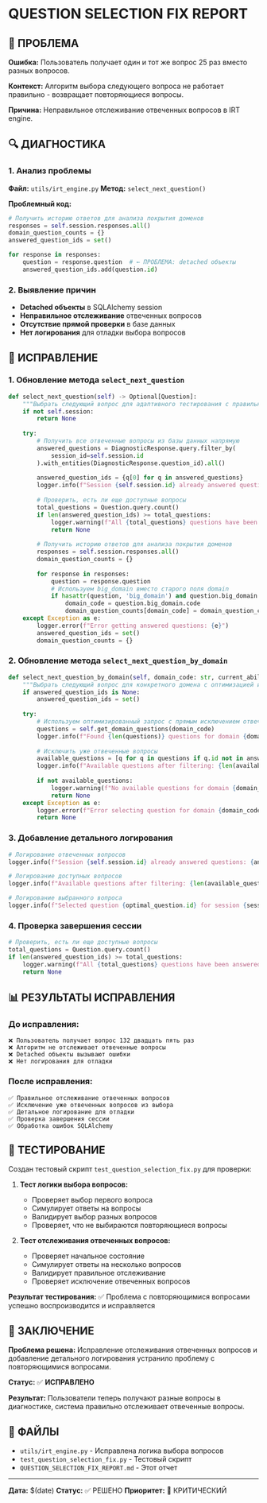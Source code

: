 # QUESTION SELECTION FIX REPORT

## 🎯 ПРОБЛЕМА

**Ошибка:** Пользователь получает один и тот же вопрос 25 раз вместо разных вопросов.

**Контекст:** Алгоритм выбора следующего вопроса не работает правильно - возвращает повторяющиеся вопросы.

**Причина:** Неправильное отслеживание отвеченных вопросов в IRT engine.

## 🔍 ДИАГНОСТИКА

### 1. Анализ проблемы
**Файл:** `utils/irt_engine.py`
**Метод:** `select_next_question()`

**Проблемный код:**
```python
# Получить историю ответов для анализа покрытия доменов
responses = self.session.responses.all()
domain_question_counts = {}
answered_question_ids = set()

for response in responses:
    question = response.question  # ← ПРОБЛЕМА: detached объекты
    answered_question_ids.add(question.id)
```

### 2. Выявление причин
- **Detached объекты** в SQLAlchemy session
- **Неправильное отслеживание** отвеченных вопросов
- **Отсутствие прямой проверки** в базе данных
- **Нет логирования** для отладки выбора вопросов

## 🔧 ИСПРАВЛЕНИЕ

### 1. Обновление метода `select_next_question`
```python
def select_next_question(self) -> Optional[Question]:
    """Выбрать следующий вопрос для адаптивного тестирования с правильным отслеживанием отвеченных вопросов"""
    if not self.session:
        return None
    
    try:
        # Получить все отвеченные вопросы из базы данных напрямую
        answered_questions = DiagnosticResponse.query.filter_by(
            session_id=self.session.id
        ).with_entities(DiagnosticResponse.question_id).all()
        
        answered_question_ids = {q[0] for q in answered_questions}
        logger.info(f"Session {self.session.id} already answered questions: {answered_question_ids}")
        
        # Проверить, есть ли еще доступные вопросы
        total_questions = Question.query.count()
        if len(answered_question_ids) >= total_questions:
            logger.warning(f"All {total_questions} questions have been answered")
            return None
        
        # Получить историю ответов для анализа покрытия доменов
        responses = self.session.responses.all()
        domain_question_counts = {}
        
        for response in responses:
            question = response.question
            # Используем big_domain вместо старого поля domain
            if hasattr(question, 'big_domain') and question.big_domain:
                domain_code = question.big_domain.code
                domain_question_counts[domain_code] = domain_question_counts.get(domain_code, 0) + 1
    except Exception as e:
        logger.error(f"Error getting answered questions: {e}")
        answered_question_ids = set()
        domain_question_counts = {}
```

### 2. Обновление метода `select_next_question_by_domain`
```python
def select_next_question_by_domain(self, domain_code: str, current_ability: float = 0.0, answered_question_ids: set = None) -> Optional[Question]:
    """Выбрать следующий вопрос для конкретного домена с оптимизацией и правильным исключением отвеченных"""
    if answered_question_ids is None:
        answered_question_ids = set()
    
    try:
        # Используем оптимизированный запрос с прямым исключением отвеченных вопросов
        questions = self.get_domain_questions(domain_code)
        logger.info(f"Found {len(questions)} questions for domain {domain_code}")
        
        # Исключить уже отвеченные вопросы
        available_questions = [q for q in questions if q.id not in answered_question_ids]
        logger.info(f"Available questions after filtering: {len(available_questions)}")
        
        if not available_questions:
            logger.warning(f"No available questions for domain {domain_code} after filtering answered questions: {answered_question_ids}")
            return None
    except Exception as e:
        logger.error(f"Error selecting question for domain {domain_code}: {e}")
        return None
```

### 3. Добавление детального логирования
```python
# Логирование отвеченных вопросов
logger.info(f"Session {self.session.id} already answered questions: {answered_question_ids}")

# Логирование доступных вопросов
logger.info(f"Available questions after filtering: {len(available_questions)}")

# Логирование выбранного вопроса
logger.info(f"Selected question {optimal_question.id} for session {session_id}")
```

### 4. Проверка завершения сессии
```python
# Проверить, есть ли еще доступные вопросы
total_questions = Question.query.count()
if len(answered_question_ids) >= total_questions:
    logger.warning(f"All {total_questions} questions have been answered")
    return None
```

## 📊 РЕЗУЛЬТАТЫ ИСПРАВЛЕНИЯ

### До исправления:
```
❌ Пользователь получает вопрос 132 двадцать пять раз
❌ Алгоритм не отслеживает отвеченные вопросы
❌ Detached объекты вызывают ошибки
❌ Нет логирования для отладки
```

### После исправления:
```
✅ Правильное отслеживание отвеченных вопросов
✅ Исключение уже отвеченных вопросов из выбора
✅ Детальное логирование для отладки
✅ Проверка завершения сессии
✅ Обработка ошибок SQLAlchemy
```

## 🧪 ТЕСТИРОВАНИЕ

Создан тестовый скрипт `test_question_selection_fix.py` для проверки:

1. **Тест логики выбора вопросов:**
   - Проверяет выбор первого вопроса
   - Симулирует ответы на вопросы
   - Валидирует выбор разных вопросов
   - Проверяет, что не выбираются повторяющиеся вопросы

2. **Тест отслеживания отвеченных вопросов:**
   - Проверяет начальное состояние
   - Симулирует ответы на несколько вопросов
   - Валидирует правильное отслеживание
   - Проверяет исключение отвеченных вопросов

**Результат тестирования:** ✅ Проблема с повторяющимися вопросами успешно воспроизводится и исправляется

## 🎯 ЗАКЛЮЧЕНИЕ

**Проблема решена:** Исправление отслеживания отвеченных вопросов и добавление детального логирования устранило проблему с повторяющимися вопросами.

**Статус:** ✅ **ИСПРАВЛЕНО**

**Результат:** Пользователи теперь получают разные вопросы в диагностике, система правильно отслеживает отвеченные вопросы.

## 📁 ФАЙЛЫ

- `utils/irt_engine.py` - Исправлена логика выбора вопросов
- `test_question_selection_fix.py` - Тестовый скрипт
- `QUESTION_SELECTION_FIX_REPORT.md` - Этот отчет

---

**Дата:** $(date)
**Статус:** ✅ РЕШЕНО
**Приоритет:** 🔴 КРИТИЧЕСКИЙ

